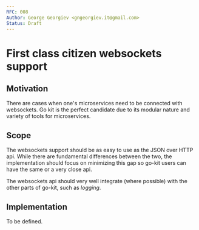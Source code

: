 ```yaml
---
RFC: 008
Author: George Georgiev <gngeorgiev.it@gmail.com>
Status: Draft
---
```


# First class citizen websockets support

## Motivation

There are cases when one's microservices need to be connected with websockets. 
Go kit is the perfect candidate due to its modular nature and variety of tools for microservices.

## Scope

The websockets support should be as easy to use as the JSON over HTTP api. While there are fundamental differences 
between the two, the implementation should focus on minimizing this gap so go-kit users can have the same or 
a very close api.

The websockets api should very well integrate (where possible) with the other parts of go-kit, such as *logging*.


## Implementation

To be defined.


